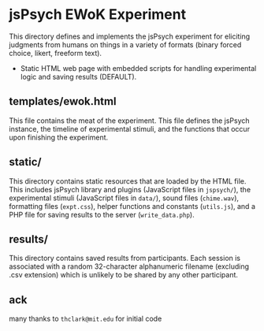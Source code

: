 # jsPsych EWoK Experiment 

This directory defines and implements the jsPsych experiment for eliciting judgments from humans on things in a variety of formats (binary forced choice, likert, freeform text). 

- Static HTML web page with embedded scripts for handling experimental logic and saving results (DEFAULT). 

## templates/ewok.html

This file contains the meat of the experiment. This file defines the jsPsych instance, the timeline of experimental stimuli, and the functions that occur upon finishing the experiment. 

## static/

This directory contains static resources that are loaded by the HTML file. This includes jsPsych
library and plugins (JavaScript files in `jspsych/`), the experimental stimuli (JavaScript files in
`data/`), sound files (`chime.wav`), formatting files (`expt.css`), helper functions and
constants (`utils.js`), and a PHP file for saving results to the server (`write_data.php`).

## results/

This directory contains saved results from participants. Each session is associated with a random
32-character alphanumeric filename (excluding .csv extension) which is unlikely to be shared by any
other participant. 


## ack
many thanks to `thclark@mit.edu` for initial code 
